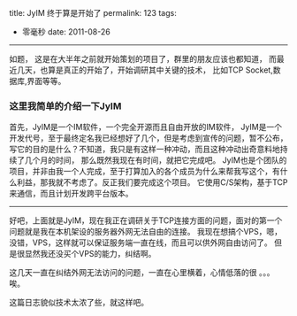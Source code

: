 title: JyIM 终于算是开始了
permalink: 123
tags:
  - 零毫秒
date: 2011-08-26
---

如题，
这是在大半年之前就开始策划的项目了，群里的朋友应该也都知道，
而最近几天，也算是真正的开始了，开始调研其中关键的技术，
比如TCP Socket,数据库,界面等等。

### 这里我简单的介绍一下JyIM

首先，JyIM是一个IM软件，一个完全开源而且自由开放的IM软件，
JyIM是一个开发代号，至于最终定名我已经想好了几个，但是考虑到宣传的问题，暂不公布，
写它的目的是什么？不知道，我只是有这样一种冲动，而且这种冲动出奇意料地持续了几个月的时间，
那么既然我现在有时间，就把它完成吧。
JyIM也是个团队的项目，并非由我一个人完成，至于打算加入的各个成员为什么来帮我写这个，有什么利益，那我就不考虑了。反正我们要完成这个项目。
它使用C/S架构，基于TCP来通信，而且计划开发跨平台版本。

* * *

好吧，上面就是JyIM，现在我正在调研关于TCP连接方面的问题，面对的第一个问题就是我在本机架设的服务器外网无法自由的连接。
我现在想搞个VPS，嗯，没错，VPS，这样就可以保证服务端一直在线，而且可以供外网自由访问了。
但是很显然我还没买个VPS的能力，纠结啊。

这几天一直在纠结外网无法访问的问题，一直在心里横着，心情低落的很 。。。 唉。

这篇日志貌似技术太浓了些，就这样吧。
